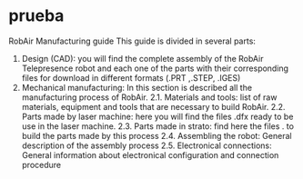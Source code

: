 # prueba
RobAir Manufacturing guide 
This guide is divided in several parts:
1.	Design (CAD): you will find the complete assembly of the RobAir Telepresence robot and each one of the parts with their corresponding files for download in different formats (.PRT ,.STEP, .IGES)
2.	Mechanical manufacturing: In this section is described all the manufacturing process of RobAir.
2.1.	Materials and tools: list of raw materials, equipment and tools that are necessary to build RobAir.
2.2.	Parts made by laser machine: here you will find the files .dfx ready to be use in the laser machine.
2.3.	Parts made in strato: find here the files . to build the parts made by this process 
2.4.	Assembling the robot: General description of the assembly process
2.5.	Electronical connections: General information about electronical configuration and connection procedure
